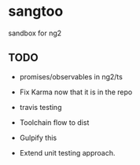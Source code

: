 # sangtoo
sandbox for ng2

## TODO
* promises/observables in ng2/ts
* Fix Karma now that it is in the repo
* travis testing

* Toolchain flow to dist
* Gulpify this
* Extend unit testing approach.





